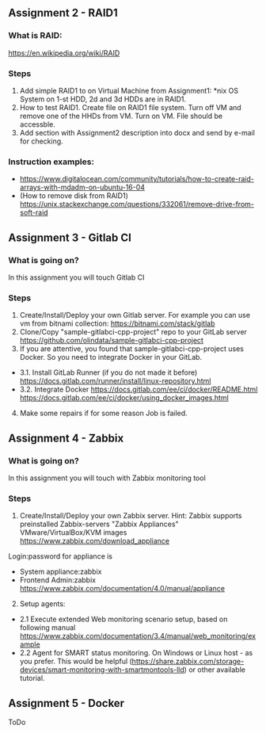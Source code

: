 ## Assignment 2 - RAID1
### What is RAID:
https://en.wikipedia.org/wiki/RAID

### Steps
1. Add simple RAID1 to on Virtual Machine from Assignment1:
*nix OS System on 1-st HDD, 2d and 3d HDDs are in RAID1.
2. How to test RAID1. Create file on RAID1 file system. Turn off VM and remove one of the HHDs from VM. Turn on VM. File should be accessble.
3. Add section with Assignment2 description into docx and send by e-mail for checking.

### Instruction examples:

- https://www.digitalocean.com/community/tutorials/how-to-create-raid-arrays-with-mdadm-on-ubuntu-16-04
- (How to remove disk from RAID1) https://unix.stackexchange.com/questions/332061/remove-drive-from-soft-raid

## Assignment 3 - Gitlab CI
### What is going on?
In this assignment you will touch Gitlab CI

### Steps
1. Create/Install/Deploy your own Gitlab server.
For example you can use vm from bitnami collection: https://bitnami.com/stack/gitlab
2. Clone/Copy "sample-gitlabci-cpp-project" repo to your GitLab server
https://github.com/olindata/sample-gitlabci-cpp-project
3. If you are attentive, you found that sample-gitlabci-cpp-project uses Docker.
So you need to integrate Docker in your GitLab.
* 3.1. Install GitLab Runner (if you do not made it before)
https://docs.gitlab.com/runner/install/linux-repository.html
* 3.2. Integrate Docker
https://docs.gitlab.com/ee/ci/docker/README.html
https://docs.gitlab.com/ee/ci/docker/using_docker_images.html
4. Make some repairs if for some reason Job is failed.

## Assignment 4 - Zabbix

### What is going on?
In this assignment you will touch with Zabbix monitoring tool

### Steps
1. Create/Install/Deploy your own Zabbix server.
Hint: Zabbix supports preinstalled Zabbix-servers "Zabbix Appliances" VMware/VirtualBox/KVM images https://www.zabbix.com/download_appliance

Login:password for appliance is
* System
appliance:zabbix
* Frontend
Admin:zabbix
https://www.zabbix.com/documentation/4.0/manual/appliance

2. Setup agents:
* 2.1 Execute extended Web monitoring scenario setup, based on following manual https://www.zabbix.com/documentation/3.4/manual/web_monitoring/example
* 2.2 Agent for SMART status monitoring. On Windows or Linux host - as you prefer. This would be helpful (https://share.zabbix.com/storage-devices/smart-monitoring-with-smartmontools-lld) or other available tutorial.


## Assignment 5 - Docker
ToDo